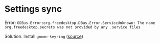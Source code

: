 # Settings sync

Error: `GDBus.Error:org.freedesktop.DBus.Error.ServiceUnknown: The name org.freedesktop.secrets was not provided by any .service files`

Solution: Install `gnome-keyring` ([source](https://github.com/microsoft/vscode-docker/issues/1515#issuecomment-571434664))
